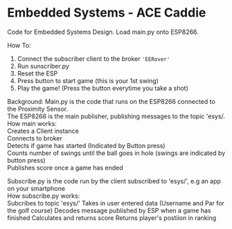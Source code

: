 # Embedded Systems - ACE Caddie
Code for Embedded Systems Design. Load main.py onto ESP8266.  

How To:
  1. Connect the subscriber client to the broker `'EERover'`
  2. Run sunscriber.py
  2. Reset the ESP
  3. Press button to start game (this is your 1st swing)
  4. Play the game! (Press the button everytime you take a shot)
  
Background:
Main.py is the code that runs on the ESP8266 connected to the Proximity Sensor.   
The ESP8266 is the main publisher, publishing messages to the topic 'esys/<anonymous>.  
  How main works:  
  Creates a Client instance  
  Connects to broker  
    Detects if game has started (Indicated by Button press)  
    Counts number of swings until the ball goes in hole (swings are indicated by button press)  
    Publishes score once a game has ended 
  
Subscribe.py is the code run by the client subscribed to 'esys/<anonymous>', e.g an app on your smartphone  
  How subscribe.py works:   
  Subcribes to topic 'esys/<anonymous>'
  Takes in user entered data (Username and Par for the golf course)
  Decodes message published by ESP when a game has finished
  Calculates and returns score
  Returns player's postiion in ranking
  
  
    

